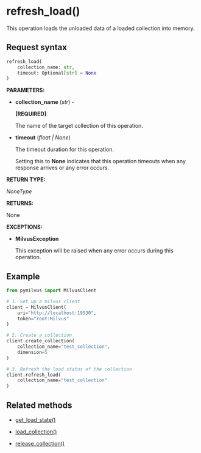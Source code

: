 # refresh_load()

This operation loads the unloaded data of a loaded collection into memory.

## Request syntax

```python
refresh_load(
    collection_name: str,
    timeout: Optional[str] = None
)
```

__PARAMETERS:__

- __collection_name__ (_str_) -

    __[REQUIRED]__

    The name of the target collection of this operation.

- __timeout__ (_float _|_ None_)  

    The timeout duration for this operation. 

    Setting this to __None__ indicates that this operation timeouts when any response arrives or any error occurs.

__RETURN TYPE:__

_NoneType_

__RETURNS:__

 None

__EXCEPTIONS:__

- __MilvusException__

    This exception will be raised when any error occurs during this operation.

## Example

```python
from pymilvus import MilvusClient

# 1. Set up a milvus client
client = MilvusClient(
    uri="http://localhost:19530",
    token="root:Milvus"
)

# 2. Create a collection
client.create_collection(
    collection_name="test_collection",
    dimension=5
)

# 3. Refresh the load status of the collection
client.refresh_load(
    collection_name="test_collection"
)
```

## Related methods

- [get_load_state()](./get_load_state.md)

- [load_collection()](./load_collection.md)

- [release_collection()](./release_collection.md)

